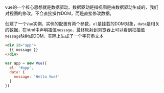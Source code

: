 vue的一个核心思想就是数据驱动。数据驱动是指视图是由数据驱动生成的，我们对视图的修改，不会直接操作DOM，而是直接修改数据。

创建了一个`Vue`实例，实例的配置有两个参数，`el`是挂载的DOM对象，`data`是相关的数据，在html中声明插值`message`，最终映射到浏览器上可以看到把插值`message`映射成DOM，实际上生成了一个字符串文本

```html
<div id="app">
  {{ message }}
</div>
```

```javascript
var app = new Vue({
  el: '#app',
  data: {
    message: 'Hello Vue!'
  }
})
```